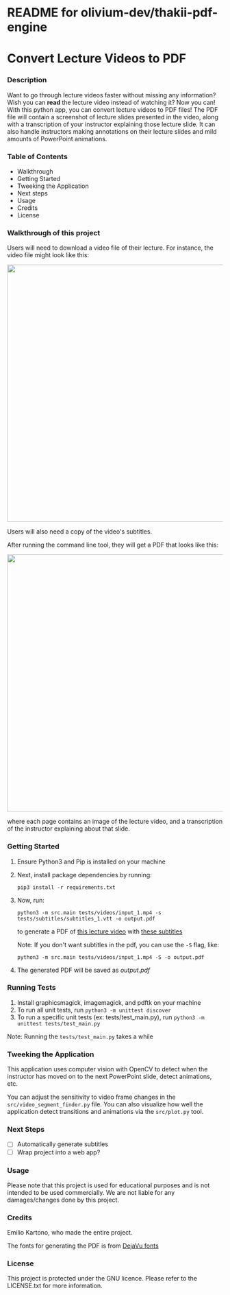 # README for olivium-dev/thakii-pdf-engine

# Convert Lecture Videos to PDF

### Description

Want to go through lecture videos faster without missing any information? Wish you can **read** the lecture video instead of watching it? Now you can! With this python app, you can convert lecture videos to PDF files! The PDF file will contain a screenshot of lecture slides presented in the video, along with a transcription of your instructor explaining those lecture slide. It can also handle instructors making annotations on their lecture slides and mild amounts of PowerPoint animations.

### Table of Contents

- Walkthrough
- Getting Started
- Tweeking the Application
- Next steps
- Usage
- Credits
- License

### Walkthrough of this project

Users will need to download a video file of their lecture. For instance, the video file might look like this:

<div width="100%">
    <p align="center">
<img src="docs/video-screenshot.png" width="600px"/>
    </p>
</div>

Users will also need a copy of the video's subtitles.

After running the command line tool, they will get a PDF that looks like this:

<div width="100%">
    <p align="center">
<img src="docs/pdf-screenshot.png" width="600px"/>
    </p>
</div>

where each page contains an image of the lecture video, and a transcription of the instructor explaining about that slide.

### Getting Started

1. Ensure Python3 and Pip is installed on your machine
2. Next, install package dependencies by running:

   `pip3 install -r requirements.txt`

3. Now, run:

   `python3 -m src.main tests/videos/input_1.mp4 -s tests/subtitles/subtitles_1.vtt -o output.pdf`

   to generate a PDF of [this lecture video](tests/videos/input_1.mp4) with [these subtitles](```tests/subtitles/subtitles_1.vtt```)

   Note: If you don't want subtitles in the pdf, you can use the `-S` flag, like:

      `python3 -m src.main tests/videos/input_1.mp4 -S -o output.pdf`

4. The generated PDF will be saved as _output.pdf_

### Running Tests

1. Install graphicsmagick, imagemagick, and pdftk on your machine
2. To run all unit tests, run `python3 -m unittest discover`
3. To run a specific unit tests (ex: tests/test_main.py), run `python3 -m unittest tests/test_main.py`

Note: Running the `tests/test_main.py` takes a while

### Tweeking the Application

This application uses computer vision with OpenCV to detect when the instructor has moved on to the next PowerPoint slide, detect animations, etc.

You can adjust the sensitivity to video frame changes in the `src/video_segment_finder.py` file. You can also visualize how well the application detect transitions and animations via the `src/plot.py` tool.

### Next Steps

- [ ] Automatically generate subtitles
- [ ] Wrap project into a web app?

### Usage

Please note that this project is used for educational purposes and is not intended to be used commercially. We are not liable for any damages/changes done by this project.

### Credits

Emilio Kartono, who made the entire project.

The fonts for generating the PDF is from [DejaVu fonts](https://dejavu-fonts.github.io/)

### License

This project is protected under the GNU licence. Please refer to the LICENSE.txt for more information.
